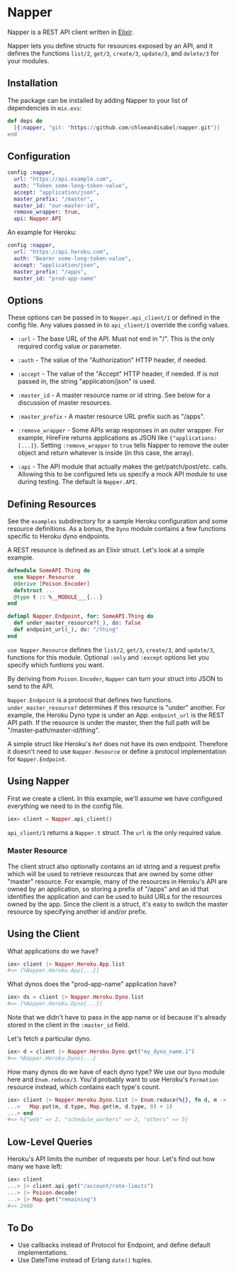 # Napper

Napper is a REST API client written in [Elixir](http://elixir-lang.org/).

Napper lets you define structs for resources exposed by an API, and it
defines the functions `list/2`, `get/3`, `create/3`, `update/3`, and
`delete/3` for your modules.

## Installation

The package can be installed by adding Napper to your list of dependencies
in `mix.exs`:

```elixir
def deps do
  [{:napper, "git: "https://github.com/chloeandisabel/napper.git"}]
end
```

## Configuration

```elixir
config :napper,
  url: "https://api.example.com",
  auth: "Token some-long-token-value",
  accept: "application/json",
  master_prefix: "/master",
  master_id: "our-master-id",
  remove_wrapper: true,
  api: Napper.API
```

An example for Heroku:

```elixir
config :napper,
  url: "https://api.heroku.com",
  auth: "Bearer some-long-token-value",
  accept: "application/json",
  master_prefix: "/apps",
  master_id: "prod-app-name"
```

## Options

These options can be passed in to `Napper.api_client/1` or defined in the
config file. Any values passed in to `api_client/1` override the config
values.

* `:url` - The base URL of the API. Must not end in "/". This is the only
  required config value or parameter.

* `:auth` - The value of the "Authorization" HTTP header, if needed.

* `:accept` - The value of the "Accept" HTTP header, if needed. If is
  not passed in, the string "application/json" is used.

* `:master_id` - A master resource name or id string. See below for a
  discussion of master resources.

* `:master_prefix` - A master resource URL prefix such as "/apps".

* `:remove_wrapper` - Some APIs wrap responses in an outer wrapper. For
  example, HireFire returns applications as JSON like `{"applications:
  [...]}`. Setting `:remove_wrapper` to `true` tells Napper to remove the
  outer object and return whatever is inside (in this case, the array).

* `:api` - The API module that actually makes the get/patch/post/etc. calls.
  Allowing this to be configured lets us specify a mock API module to use
  during testing. The default is `Napper.API`.

## Defining Resources

See the `examples` subdirectory for a sample Heroku configuration and some
resource definitions. As a bonus, the `Dyno` module contains a few functions
specific to Heroku dyno endpoints.

A REST resource is defined as an Elixir struct. Let's look at a simple
example.

```elixir
defmodule SomeAPI.Thing do
  use Napper.Resource
  @derive [Poison.Encoder]
  defstruct ...
  @type t :: %__MODULE___{...}
end

defimpl Napper.Endpoint, for: SomeAPI.Thing do
  def under_master_resource?(_), do: false
  def endpoint_url(_), do: "/thing"
end
```

`use Napper.Resource` defines the `list/2`, `get/3`, `create/3`, and
`update/3`, functions for this module. Optional `:only` and `:except`
options liet you specify which funtions you want.

By deriving from `Poison.Encoder`, `Napper` can turn your struct into JSON
to send to the API.

`Napper.Endpoint` is a protocol that defines two functions.
`under_master_resource?` determines if this resource is "under" another. For
example, the Heroku Dyno type is under an App. `endpoint_url` is the REST
API path. If the resource is under the master, then the full path will be
"/master-path/master-id/thing".

A simple struct like Heroku's `Ref` does not have its own endpoint.
Therefore it doesn't need to use `Napper.Resource` or define a protocol
implementation for `Napper.Endpoint`.

## Using Napper

First we create a client. In this example, we'll assume we have configured
everything we need to in the config file.

```elixir
iex> client = Napper.api_client()
```

`api_client/1` returns a `Napper.t` struct. The `url` is the only required
value.

### Master Resource

The client struct also optionally contains an id string and a request prefix
which will be used to retrieve resources that are owned by some other
"master" resource. For example, many of the resources in Heroku's API are
owned by an application, so storing a prefix of "/apps" and an id that
identifies the application and can be used to build URLs for the resources
owned by the app. Since the client is a struct, it's easy to switch the
master resource by specifying another id and/or prefix.

## Using the Client

What applications do we have?

```elixir
iex> client |> Napper.Heroku.App.list
#=> [%Napper.Heroku.App{...}]
```

What dynos does the "prod-app-name" application have?

```elixir
iex> ds = client |> Napper.Heroku.Dyno.list
#=> [%Napper.Heroku.Dyno{...}]
```

Note that we didn't have to pass in the app name or id because it's already
stored in the client in the `:master_id` field.

Let's fetch a particular dyno.

```elixir
iex> d = client |> Napper.Heroku.Dyno.get("my_dyno_name.1")
#=> %Napper.Heroku.Dyno{...}
```

How many dynos do we have of each dyno type? We use our `Dyno` module here
and `Enum.reduce/3`. You'd probably want to use Heroku's `Formation`
resource instead, which contains each type's count.

```elixir
iex> client |> Napper.Heroku.Dyno.list |> Enum.reduce(%{}, fn d, m ->
...>   Map.put(m, d.type, Map.get(m, d.type, 0) + 1)
...> end
#=> %{"web" => 2, "schedule_workers" => 2, "others" => 5}
```

## Low-Level Queries

Heroku's API limits the number of requests per hour. Let's find out how many
we have left:

```elixir
iex> client
...> |> client.api.get("/account/rate-limits")
...> |> Poison.decode!
...> |> Map.get("remaining")
#=> 2400
```

## To Do

- Use callbacks instead of Protocol for Endpoint, and define default
  implementations.
- Use DateTime instead of Erlang `date()` tuples.
